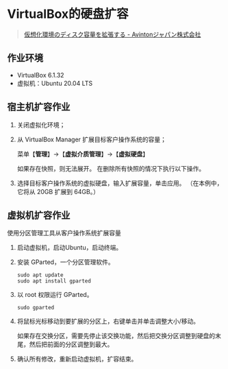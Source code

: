 # VirtualBox的硬盘扩容

> [仮想化環境のディスク容量を拡張する - Avintonジャパン株式会社](https://avinton.com/academy/extending-virtualbox-virtual-drive/)

## 作业环境

- VirtualBox 6.1.32
- 虚拟机：Ubuntu 20.04 LTS

## 宿主机扩容作业

1. 关闭虚拟化环境；

2. 从 VirtualBox Manager 扩展目标客户操作系统的容量；

   菜单【**管理**】→【**虚拟介质管理**】→【**虚拟硬盘**】

   如果存在快照，则无法展开。 在删除所有快照的情况下执行以下操作。

3. 选择目标客户操作系统的虚拟硬盘，输入扩展容量，单击应用。 （在本例中，它将从 20GB 扩展到 64GB。）

## 虚拟机扩容作业

使用分区管理工具从客户操作系统扩展容量

1. 启动虚拟机，启动Ubuntu，启动终端。

2. 安装 GParted，一个分区管理软件。

   ```shell
   sudo apt update
   sudo apt install gparted
   ```

3. 以 root 权限运行 GParted。

   ```shell
   sudo gparted
   ```

4. 将鼠标光标移动到要扩展的分区上，右键单击并单击调整大小/移动。

   如果存在交换分区，需要先停止该交换功能，然后把交换分区调整到硬盘的末尾，然后把前面的分区调整到最大。

5. 确认所有修改，重新启动虚拟机，扩容结束。
